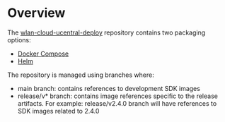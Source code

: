 # Overview

The [wlan-cloud-ucentral-deploy](https://github.com/Telecominfraproject/wlan-cloud-ucentral-deploy) repository contains two packaging options:

* [Docker Compose](deploy-using-docker-compose.md)
* [Helm](deploy-using-helm.md)

The repository is managed using branches where:

* main branch: contains references to development SDK images&#x20;
* release/v\* branch: contains image references specific to the release artifacts. For example: release/v2.4.0 branch will have references to SDK images related to 2.4.0 &#x20;

